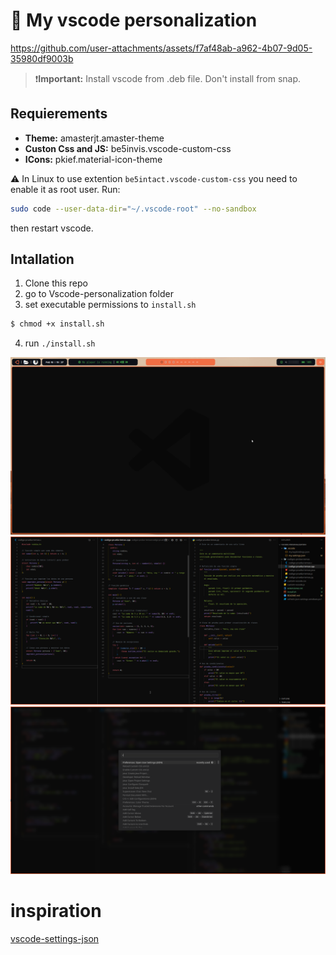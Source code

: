 # 🚀 My vscode personalization

https://github.com/user-attachments/assets/f7af48ab-a962-4b07-9d05-35980df9003b


>❗️**Important:** Install vscode from .deb file. Don't install from snap.

## Requierements

- **Theme:** amasterjt.amaster-theme
- **Custon Css and JS:** be5invis.vscode-custom-css
- **ICons:** pkief.material-icon-theme

⚠️ In Linux to use extention `be5intact.vscode-custom-css` you need to enable it as root user. Run: 
```bash
sudo code --user-data-dir="~/.vscode-root" --no-sandbox
```
 then restart vscode.

## Intallation
1. Clone this repo
2. go to Vscode-personalization folder
3. set executable permissions to `install.sh`
```bash
$ chmod +x install.sh
```
4. run `./install.sh`

![vscode AmasterJT](docs/imagenes/home_page.png)
![vscode AmasterJT](docs/imagenes/screen1.png)
![vscode AmasterJT](docs/imagenes/command_screen.png)


# inspiration
[vscode-settings-json](https://github.com/glennraya/vscode-settings-json)

